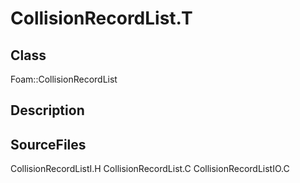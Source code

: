# CollisionRecordList.T 
## Class
Foam::CollisionRecordList

## Description

## SourceFiles
CollisionRecordListI.H
CollisionRecordList.C
CollisionRecordListIO.C


